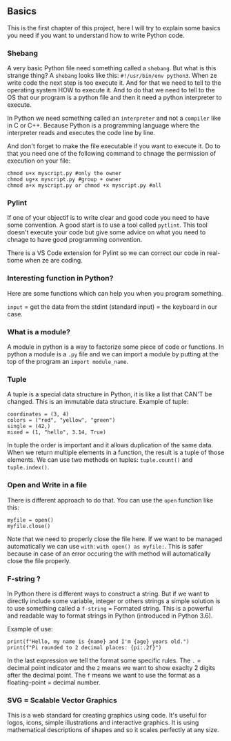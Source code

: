 ## Basics

This is the first chapter of this project, here I will try to explain some basics you need if you want to understand how to write Python code. 

### Shebang
A very basic Python file need something called a `shebang`. But what is this strange thing?
A `shebang` looks like this: `#!/usr/bin/env python3`. When ze write code the next step is too execute it. And for that we need to tell to the operating system HOW to execute it. And to do that we need to tell to the OS that our program is a python file and then it need a python interpreter to execute. 

In Python we need something called an `interpreter` and not a `compiler` like in C or C++. Because Python is a programming language where the interpreter reads and executes the code line by line. 

And don't forget to make the file executable if you want to execute it. Do to that you need one of the following command to chnage the permission of execution on your file: 
```
chmod u+x myscript.py #only the owner
chmod ug+x myscript.py #group + owner
chmod a+x myscript.py or chmod +x myscript.py #all
```
### Pylint

If one of your objectif is to write clear and good code you need to have some convention. A good start is to use a tool called `pytlint`. This tool doesn't execute your code but give some advice on what you need to chnage to have good programming convention. 

There is a VS Code extension for Pylint so we can correct our code in real-tiome when ze are coding. 

### Interesting function in Python? 

Here are some functions which can help you when you program something. 

`input` = get the data from the stdint (standard input) = the keyboard in our case. 

### What is a module? 

A module in python is a way to factorize some piece of code or functions. In python a module is a `.py` file and we can import a module by putting at the top of the program an `import module_name`. 

### Tuple

A tuple is a special data structure in Python, it is like a list that CAN'T be changed. This is an immutable data structure. 
Example of tuple: 
```
coordinates = (3, 4)
colors = ("red", "yellow", "green")
single = (42,)
mixed = (1, "hello", 3.14, True)
```

In tuple the order is important and it allows duplication of the same data. 
When we return multiple elements in a function, the result is a tuple of those elements. 
We can use two methods on tuples: `tuple.count()` and `tuple.index()`. 

### Open and Write in a file

There is different approach to do that. You can use the `open` function like this: 
```
myfile = open()
myfile.close()
```
Note that we need to properly close the file here. If we want to be managed automatically we can use `with`: `with open() as myfile:`. This is safer because in case of an error occuring the with method will automatically close the file properly. 

### F-string ? 

In Python there is different ways to construct a string. But if we want to directly include some variable, integer or others strings a simple solution is to use something called a `f-string` = Formated string. This is a powerful and readable way to format strings in Python (introduced in Python 3.6). 

Example of use: 
```
print(f"Hello, my name is {name} and I'm {age} years old.")
print(f"Pi rounded to 2 decimal places: {pi:.2f}")
```
In the last expression we tell the format some specific rules. The `.` = decimal point indicator and the `2` means we want to show exaclty 2 digits after the decimal point. The `f` means we want to use the format as a floating-point = decimal number. 

### SVG = Scalable Vector Graphics

This is a web standard for creating graphics using code. It's useful for logos, icons, simple illustrations and interactive graphics. It is using mathematical descriptions of shapes and so it scales perfectly at any size. 